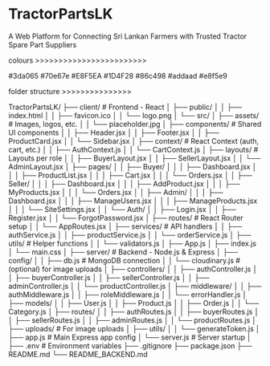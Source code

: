 # TractorPartsLK

A Web Platform for Connecting Sri Lankan Farmers with Trusted Tractor Spare Part Suppliers

colours >>>>>>>>>>>>>>>>>>>>>>>>

#3da065
#70e67e
#E8F5EA
#1D4F28
#86c498
#addaad
#e8f5e9

folder structure >>>>>>>>>>>>>>>

TractorPartsLK/
├── client/ # Frontend - React
│ ├── public/
│ │ ├── index.html
│ │ ├── favicon.ico
│ │ └── logo.png
│ └── src/
│ ├── assets/ # Images, logos, etc.
│ │ └── placeholder.jpg
│ ├── components/ # Shared UI components
│ │ ├── Header.jsx
│ │ ├── Footer.jsx
│ │ ├── ProductCard.jsx
│ │ └── Sidebar.jsx
│ ├── context/ # React Context (auth, cart, etc.)
│ │ ├── AuthContext.js
│ │ └── CartContext.js
│ ├── layouts/ # Layouts per role
│ │ ├── BuyerLayout.jsx
│ │ ├── SellerLayout.jsx
│ │ └── AdminLayout.jsx
│ ├── pages/
│ │ ├── Buyer/
│ │ │ ├── Dashboard.jsx
│ │ │ ├── ProductList.jsx
│ │ │ ├── Cart.jsx
│ │ │ └── Orders.jsx
│ │ ├── Seller/
│ │ │ ├── Dashboard.jsx
│ │ │ ├── AddProduct.jsx
│ │ │ ├── MyProducts.jsx
│ │ │ └── Orders.jsx
│ │ ├── Admin/
│ │ │ ├── Dashboard.jsx
│ │ │ ├── ManageUsers.jsx
│ │ │ ├── ManageProducts.jsx
│ │ │ └── SiteSettings.jsx
│ │ └── Auth/
│ │ ├── Login.jsx
│ │ ├── Register.jsx
│ │ └── ForgotPassword.jsx
│ ├── routes/ # React Router setup
│ │ └── AppRoutes.jsx
│ ├── services/ # API handlers
│ │ ├── authService.js
│ │ ├── productService.js
│ │ └── orderService.js
│ ├── utils/ # Helper functions
│ │ └── validators.js
│ ├── App.js
│ ├── index.js
│ └── main.css
│
├── server/ # Backend - Node.js & Express
│ ├── config/
│ │ ├── db.js # MongoDB connection
│ │ └── cloudinary.js # (optional) for image uploads
│ ├── controllers/
│ │ ├── authController.js
│ │ ├── buyerController.js
│ │ ├── sellerController.js
│ │ ├── adminController.js
│ │ └── productController.js
│ ├── middleware/
│ │ ├── authMiddleware.js
│ │ ├── roleMiddleware.js
│ │ └── errorHandler.js
│ ├── models/
│ │ ├── User.js
│ │ ├── Product.js
│ │ ├── Order.js
│ │ └── Category.js
│ ├── routes/
│ │ ├── authRoutes.js
│ │ ├── buyerRoutes.js
│ │ ├── sellerRoutes.js
│ │ ├── adminRoutes.js
│ │ └── productRoutes.js
│ ├── uploads/ # For image uploads
│ ├── utils/
│ │ └── generateToken.js
│ ├── app.js # Main Express app config
│ └── server.js # Server startup
│
├── .env # Environment variables
├── .gitignore
├── package.json
├── README.md
└── README_BACKEND.md
